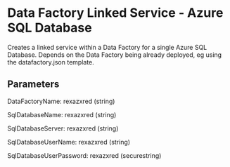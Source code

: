 # Data Factory Linked Service - Azure SQL Database

Creates a linked service within a Data Factory for a single Azure SQL Database.  Depends on the Data Factory being already deployed, eg using the datafactory.json template.

## Parameters

DataFactoryName: rexazxred (string)

SqlDatabaseName: rexazxred (string)

SqlDatabaseServer: rexazxred (string)

SqlDatabaseUserName: rexazxred (string)

SqlDatabaseUserPassword: rexazxred (securestring)

